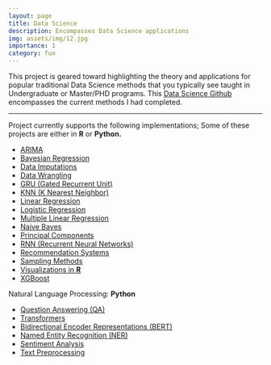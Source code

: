 ```yaml
---
layout: page
title: Data Science
description: Encompasses Data Science applications
img: assets/img/12.jpg
importance: 1
category: fun
---
```


This project is geared toward highlighting the theory and applications for popular traditional Data Science methods that you typically see taught in Undergraduate or Master/PHD programs. This [Data Science Github](https://github.com/SpencerPao/Data_Science) encompasses the current methods I had completed.

---
Project currently supports the following implementations; Some of these projects are either in <b>R</b> or <b>Python.</b>
- [ARIMA](https://github.com/SpencerPao/Data_Science/tree/main/ARIMA)
- [Bayesian Regression](https://github.com/SpencerPao/Data_Science/tree/main/Bayesian%20Regression)
- [Data Imputations](https://github.com/SpencerPao/Data_Science/tree/main/Data%20Imputations)
- [Data Wrangling](https://github.com/SpencerPao/Data_Science/tree/main/Data%20Wrangling)
- [GRU (Gated Recurrent Unit)](https://github.com/SpencerPao/Data_Science/tree/main/GRU)
- [KNN (K Nearest Neighbor)](https://github.com/SpencerPao/Data_Science/tree/main/KNN)
- [Linear Regression](https://github.com/SpencerPao/Data_Science/tree/main/Linear%20Regression)
- [Logistic Regression](https://github.com/SpencerPao/Data_Science/tree/main/Logistic%20Regression)
- [Multiple Linear Regression](https://github.com/SpencerPao/Data_Science/tree/main/Multiple%20Linear%20Regression)
- [Naive Bayes](https://github.com/SpencerPao/Data_Science/tree/main/Naive%20Bayes)
- [Principal Components](https://github.com/SpencerPao/Data_Science/tree/main/Principal%20Components)
- [RNN (Recurrent Neural Networks)](https://github.com/SpencerPao/Data_Science/tree/main/RNN)
- [Recommendation Systems](https://github.com/SpencerPao/Data_Science/tree/main/Recommendation%20Systems)
- [Sampling Methods](https://github.com/SpencerPao/Data_Science/tree/main/Sampling%20Methods)
- [Visualizations in <b> R </b>](https://github.com/SpencerPao/Data_Science/tree/main/Visualizations_R)
- [XGBoost](https://github.com/SpencerPao/Data_Science/tree/main/XGBoost)

Natural Language Processing: <b> Python </b>
- [Question Answering (QA)](https://github.com/SpencerPao/Natural-Language-Processing/tree/main/Question%20Answering%20Modeling)
- [Transformers](https://github.com/SpencerPao/Natural-Language-Processing/tree/main/Transformers)
- [Bidirectional Encoder Representations (BERT)](https://github.com/SpencerPao/Natural-Language-Processing/tree/main/BERT)
- [Named Entity Recognition (NER)](https://github.com/SpencerPao/Natural-Language-Processing/tree/main/Question%20Answering%20Modeling)
- [Sentiment Analysis](https://github.com/SpencerPao/Natural-Language-Processing/tree/main/Sentiment_Analysis)
- [Text Preprocessing](https://github.com/SpencerPao/Natural-Language-Processing/tree/main/Text_Preprocessing)